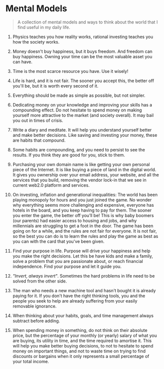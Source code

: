 # Mental Models
> A collection of mental models and ways to think about the world that I find useful in my daily life.
1. Physics teaches you how reality works, rational investing teaches you how the society works.

1. Money doesn't buy happiness, but it buys freedom. And freedom can buy happiness. Owning your time can be the most valuable asset you can have.

1. Time is the most scarce resource you have. Use it wisely!

1. Life is hard, and it is not fair. The sooner you accept this, the better off you'll be, but it is worth every second of it.

1. Everything should be made as simple as possible, but not simpler.

1. Dedicating money on your knowledge and improving your skills has a compounding effect. Do not hesitate to spend money on making yourself more attractive to the market (and society overall). It may bail you out in times of crisis.

1. Write a diary and meditate. It will help you understand yourself better and make better decisions. Like saving and investing your money, these are habits that compound.

1. Some habits are compounding, and you need to persist to see the results. If you think they are good for you, stick to them.

1. Purchasing your own domain name is like getting your own personal piece of the Internet. It is like buying a piece of land in the digital world. It gives you ownership over your email address, your website, and all the services that you build, removing the vendor lock-in that we see in current web2.0 platform and services.

1. On investing, inflation and generational inequalities: The world has been playing monopoly for hours and you just joined the game. No wonder why everything seems more challenging and expensive, everyone has hotels in the board, and you keep having to pay for them. The sooner you enter the game, the better off you’ll be! This is why baby boomers (our parents) had easier access to housing and jobs, and why millennials are struggling to get a foot in the door. The game has been going on for a while, and the rules are not fair for everyone. It is not fair, so the best you can do is to learn the rules and play the game as best as you can with the card that you've been given.
 
1. Find your purpose in life. Purpose will drive your happiness and help you make the right decisions. Let this be have kids and make a family, solve a problem that you are passionate about, or reach financial independence. Find your purpose and let it guide you.

1. _"Invert, always invert"_. Sometimes the hard problems in life need to be solved from the other side. 

1. The man who needs a new machine tool and hasn't bought it is already paying for it. If you don't have the right thinking tools, you and the people you seek to help are already suffering from your easily removable ignorance.

1. When thinking about your habits, goals, and time management always subtract before adding.

1. When spending money in something, do not think on their absolute price, but the percentage of your monthly (or yearly) salary of what you are buying, its utility in time, and the time required to amortise it. This will help you make better buying decisions, to not to hesitate to spend money on important things, and not to waste time on trying to find discounts or bargains when it only represents a small percentage of your total income.
